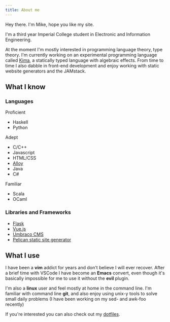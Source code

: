 ```yaml
---
title: About me
---
```


Hey there. I'm Mike, hope you like my site.

I'm a third year Imperial College student in Electronic and Information
Engineering.

At the moment I'm mostly interested in programming language theory, type theory.
I'm currently working on an experimental programming language called
[Kima](https://gitlab.com/michalis_pardalos/Kima), a statically typed language
with algebraic effects. From time to time I also dabble in front-end development
and enjoy working with static website generators and the JAMstack.


## What I know

### Languages

Proficient

* Haskell
* Python


Adept

* C/C++
* Javascript
* HTML/CSS
* [Alloy](http://alloytools.org)
* Java
* C#

Familiar

* Scala
* OCaml


### Libraries and Frameworks
* [Flask](http://flask.pocoo.org)
* [Vue.js](https://vuejs.org)
* [Umbraco CMS](https://umbraco.com)
* [Pelican static site generator](https://getpelican.com)

## What I use

I have been a **vim** addict for years and don't believe I will ever recover.
After a brief time with VSCode I have become an **Emacs** convert, even though
it's basically impossible for me to use it without the **evil** plugin.

I'm also a **linux** user and feel mostly at home in the command line. I'm
familiar with command line **git**, and also enjoy using unix-y tools to solve
small daily problems (I have been working on my sed- and awk-foo recently)

If you're interested you can also check out my
[dotfiles](https://gitlab.com/michalis_pardalos/dotfiles).
